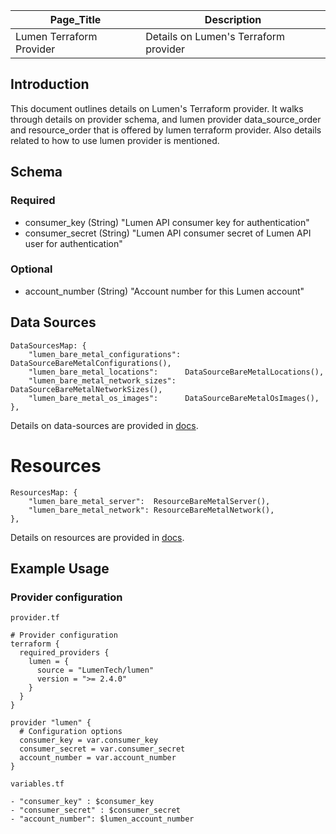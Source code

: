 | Page_Title               | Description                           |
|--------------------------|---------------------------------------|
| Lumen Terraform Provider | Details on Lumen's Terraform provider |

## Introduction
This document outlines details on Lumen's Terraform provider. It walks through details on provider schema, and lumen provider data_source_order and resource_order that is offered by lumen terraform provider. Also details related to how to use lumen provider is mentioned.

## Schema

### Required
- consumer_key (String) "Lumen API consumer key for authentication"
- consumer_secret (String) "Lumen API consumer secret of Lumen API user for authentication"

### Optional
- account_number (String) "Account number for this Lumen account"

## Data Sources
```golang
DataSourcesMap: {
    "lumen_bare_metal_configurations": DataSourceBareMetalConfigurations(),
    "lumen_bare_metal_locations":      DataSourceBareMetalLocations(),
    "lumen_bare_metal_network_sizes":  DataSourceBareMetalNetworkSizes(),
    "lumen_bare_metal_os_images":      DataSourceBareMetalOsImages(),
},
```
Details on data-sources are provided in [docs](../data-sources).

# Resources
```golang
ResourcesMap: {
    "lumen_bare_metal_server":  ResourceBareMetalServer(), 
    "lumen_bare_metal_network": ResourceBareMetalNetwork(),
},
```
Details on resources are provided in [docs](../resources).

## Example Usage

### Provider configuration
`provider.tf`
```hcl
# Provider configuration
terraform {
  required_providers {
    lumen = {
      source = "LumenTech/lumen"
      version = ">= 2.4.0"
    }
  }
}

provider "lumen" {
  # Configuration options
  consumer_key = var.consumer_key
  consumer_secret = var.consumer_secret
  account_number = var.account_number
}
```

`variables.tf`
```hcl
- "consumer_key" : $consumer_key
- "consumer_secret" : $consumer_secret
- "account_number": $lumen_account_number
```
